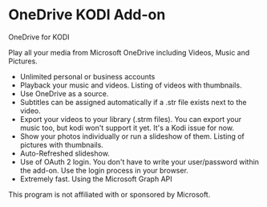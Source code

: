 # OneDrive KODI Add-on
OneDrive for KODI

Play all your media from Microsoft OneDrive including Videos, Music and Pictures. 
* Unlimited personal or business accounts
* Playback your music and videos. Listing of videos with thumbnails.
* Use OneDrive as a source.
* Subtitles can be assigned automatically if a .str file exists next to the video. 
* Export your videos to your library (.strm files). You can export your music too, but kodi won't support it yet. It's a Kodi issue for now.
* Show your photos individually or run a slideshow of them. Listing of pictures with thumbnails.
* Auto-Refreshed slideshow.
* Use of OAuth 2 login. You don't have to write your user/password within the add-on. Use the login process in your browser.
* Extremely fast. Using the Microsoft Graph API

This program is not affiliated with or sponsored by Microsoft.
